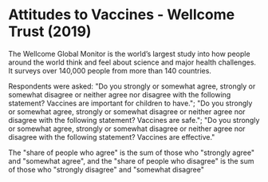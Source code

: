 # Attitudes to Vaccines - Wellcome Trust (2019)

The Wellcome Global Monitor is the world’s largest study into how people around the world think and feel about science and major health challenges. It surveys over 140,000 people from more than 140 countries. 

Respondents were asked: "Do you strongly or somewhat agree, strongly or somewhat disagree or neither agree nor disagree with the following statement? Vaccines are important for children to have."; "Do you strongly or somewhat agree, strongly or somewhat disagree or neither agree nor disagree with the following statement? Vaccines are safe."; "Do you strongly or somewhat agree, strongly or somewhat disagree or neither agree nor disagree with the following statement? Vaccines are effective."

The "share of people who agree" is the sum of those who "strongly agree" and "somewhat agree", and the "share of people who disagree" is the sum of those who "strongly disagree" and "somewhat disagree"